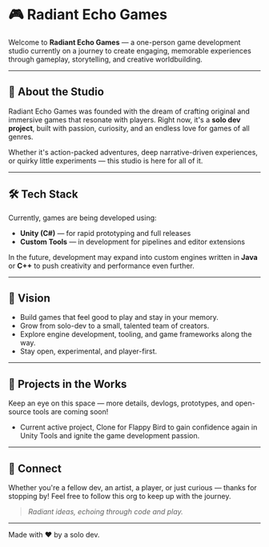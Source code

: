 # 🎮 Radiant Echo Games

Welcome to **Radiant Echo Games** — a one-person game development studio currently on a journey to create engaging, memorable experiences through gameplay, storytelling, and creative worldbuilding.

---

## 🌟 About the Studio

Radiant Echo Games was founded with the dream of crafting original and immersive games that resonate with players.
Right now, it's a **solo dev project**, built with passion, curiosity, and an endless love for games of all genres.

Whether it's action-packed adventures, deep narrative-driven experiences, or quirky little experiments — this studio is here for all of it.

---

## 🛠️ Tech Stack

Currently, games are being developed using:

- **Unity (C#)** — for rapid prototyping and full releases
- **Custom Tools** — in development for pipelines and editor extensions

In the future, development may expand into custom engines written in **Java** or **C++** to push creativity and performance even further.

---

## 🎯 Vision

- Build games that feel good to play and stay in your memory.
- Grow from solo-dev to a small, talented team of creators.
- Explore engine development, tooling, and game frameworks along the way.
- Stay open, experimental, and player-first.

---

## 🚧 Projects in the Works

Keep an eye on this space — more details, devlogs, prototypes, and open-source tools are coming soon!
- Current active project, Clone for Flappy Bird to gain confidence again in Unity Tools and ignite the game development passion.

---

## 🙌 Connect

Whether you're a fellow dev, an artist, a player, or just curious — thanks for stopping by! Feel free to follow this org to keep up with the journey.

> *Radiant ideas, echoing through code and play.*

---

Made with ❤️ by a solo dev.
